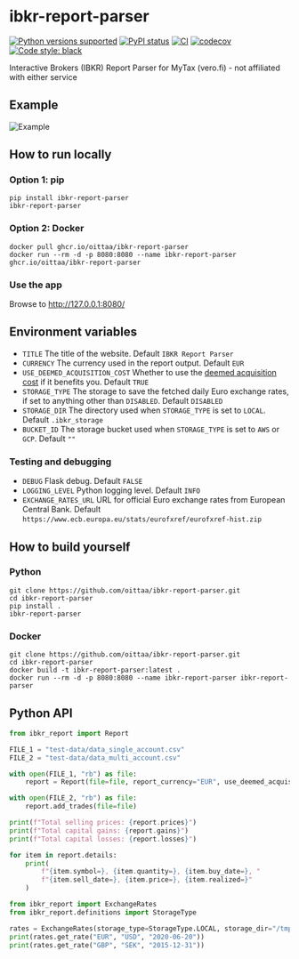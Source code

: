 # ibkr-report-parser

[![Python versions supported](https://img.shields.io/pypi/pyversions/ibkr-report-parser.svg?logo=python)](https://pypi.org/project/ibkr-report-parser/)
[![PyPI status](https://badge.fury.io/py/ibkr-report-parser.svg)](https://pypi.org/project/ibkr-report-parser/)
[![CI](https://github.com/oittaa/ibkr-report-parser/actions/workflows/main.yml/badge.svg)](https://github.com/oittaa/ibkr-report-parser/actions/workflows/main.yml)
[![codecov](https://codecov.io/gh/oittaa/ibkr-report-parser/branch/main/graph/badge.svg?token=BV211C3GE5)](https://codecov.io/gh/oittaa/ibkr-report-parser)
[![Code style: black](https://img.shields.io/badge/code%20style-black-000000.svg)](https://github.com/psf/black)

Interactive Brokers (IBKR) Report Parser for MyTax (vero.fi) - not affiliated with either service

## Example

![Example](https://user-images.githubusercontent.com/8972248/141529794-55226165-f844-405f-a251-a91b07701efa.png)

## How to run locally

### Option 1: pip
```shell
pip install ibkr-report-parser
ibkr-report-parser
```

### Option 2: Docker
````shell
docker pull ghcr.io/oittaa/ibkr-report-parser
docker run --rm -d -p 8080:8080 --name ibkr-report-parser ghcr.io/oittaa/ibkr-report-parser
````

### Use the app

Browse to http://127.0.0.1:8080/

## Environment variables

* `TITLE` The title of the website. Default `IBKR Report Parser`
* `CURRENCY` The currency used in the report output. Default `EUR`
* `USE_DEEMED_ACQUISITION_COST` Whether to use the [deemed acquisition cost][selling shares] if it benefits you. Default `TRUE`
* `STORAGE_TYPE` The storage to save the fetched daily Euro exchange rates, if set to anything other than `DISABLED`. Default `DISABLED`
* `STORAGE_DIR` The directory used when `STORAGE_TYPE` is set to `LOCAL`. Default `.ibkr_storage`
* `BUCKET_ID` The storage bucket used when `STORAGE_TYPE` is set to `AWS` or `GCP`. Default `""`

### Testing and debugging
* `DEBUG` Flask debug. Default `FALSE`
* `LOGGING_LEVEL` Python logging level. Default `INFO`
* `EXCHANGE_RATES_URL` URL for official Euro exchange rates from European Central Bank. Default `https://www.ecb.europa.eu/stats/eurofxref/eurofxref-hist.zip`

## How to build yourself

### Python
```shell
git clone https://github.com/oittaa/ibkr-report-parser.git
cd ibkr-report-parser
pip install .
ibkr-report-parser
```

### Docker
```shell
git clone https://github.com/oittaa/ibkr-report-parser.git
cd ibkr-report-parser
docker build -t ibkr-report-parser:latest .
docker run --rm -d -p 8080:8080 --name ibkr-report-parser ibkr-report-parser
```

## Python API

```python
from ibkr_report import Report

FILE_1 = "test-data/data_single_account.csv"
FILE_2 = "test-data/data_multi_account.csv"

with open(FILE_1, "rb") as file:
    report = Report(file=file, report_currency="EUR", use_deemed_acquisition_cost=True)

with open(FILE_2, "rb") as file:
    report.add_trades(file=file)

print(f"Total selling prices: {report.prices}")
print(f"Total capital gains: {report.gains}")
print(f"Total capital losses: {report.losses}")

for item in report.details:
    print(
        f"{item.symbol=}, {item.quantity=}, {item.buy_date=}, "
        f"{item.sell_date=}, {item.price=}, {item.realized=}"
    )

```

```python
from ibkr_report import ExchangeRates
from ibkr_report.definitions import StorageType

rates = ExchangeRates(storage_type=StorageType.LOCAL, storage_dir="/tmp/my_storage")
print(rates.get_rate("EUR", "USD", "2020-06-20"))
print(rates.get_rate("GBP", "SEK", "2015-12-31"))
```

[selling shares]: https://www.vero.fi/en/individuals/property/investments/selling-shares/
